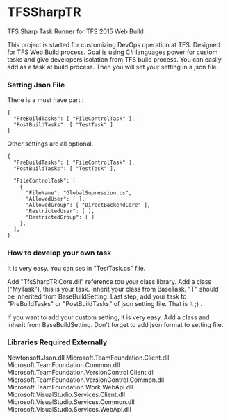 # TFSSharpTR
TFS Sharp Task Runner for TFS 2015 Web Build

This project is started for customizing DevOps operation at TFS. Designed for TFS Web Build process. Goal is using C# languages power for custom tasks and give developers isolation from TFS build process. You can easily add as a task at build process. Then you will set your setting in a json file. 

### Setting Json File
There is a must have part :
```
{
  "PreBuildTasks": [ "FileControlTask" ],
  "PostBuildTasks": [ "TestTask" ]
}
```

Other settings are all optional.
```
{
  "PreBuildTasks": [ "FileControlTask" ],
  "PostBuildTasks": [ "TestTask" ],

  "FileControlTask": [
    {
      "FileName": "GlobalSupression.cs",
      "AllowedUser": [ ],
      "AllowedGroup": [ "DirectBackendCore" ],
      "RestrictedUser": [ ],
      "RestrictedGroup": [ ]
    },
  ],
}
```

### How to develop your own task

It is very easy. You can ses in "TestTask.cs" file. 

Add "TfsSharpTR.Core.dll" reference tou your class library. Add a class ("MyTask"), this is your task. Inherit your class from BaseTask<T>. "T" should be inherited from BaseBuildSetting. Last step; add your task to "PreBuildTasks" or "PostBuildTasks" of json setting file. That is it ;) .

If you want to add your custom setting, it is very easy. Add a class and inherit from BaseBuildSetting. Don't forget to add json format to setting file.


### Libraries Required Externally
Newtonsoft.Json.dll
Microsoft.TeamFoundation.Client.dll
Microsoft.TeamFoundation.Common.dll
Microsoft.TeamFoundation.VersionControl.Client.dll
Microsoft.TeamFoundation.VersionControl.Common.dll
Microsoft.TeamFoundation.Work.WebApi.dll
Microsoft.VisualStudio.Services.Client.dll
Microsoft.VisualStudio.Services.Common.dll
Microsoft.VisualStudio.Services.WebApi.dll

